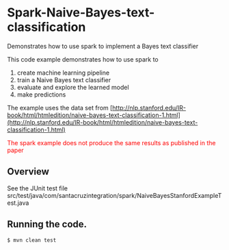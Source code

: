 # Spark-Naive-Bayes-text-classification
Demonstrates how to use spark to implement a Bayes text classifier

This code example demonstrates how to use spark to 

1. create machine learning pipeline
2. train a Naive Bayes text classifier
3. evaluate and explore the learned model
4. make predictions

The example uses the data set from [http://nlp.stanford.edu/IR-book/html/htmledition/naive-bayes-text-classification-1.html](http://nlp.stanford.edu/IR-book/html/htmledition/naive-bayes-text-classification-1.html)

<font color='red'>The spark example does not produce the same results as published in the  paper</font>

## Overview
See the JUnit test file src/test/java/com/santacruzintegration/spark/NaiveBayesStanfordExampleTest.java

## Running the code.
```
$ mvn clean test
```


